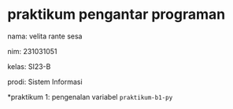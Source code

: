 # praktikum pengantar programan

<p> nama: velita rante sesa </p>
<p> nim: 231031051 </p>
<p> kelas: SI23-B </p>
<p> prodi: Sistem Informasi </p>

*praktikum 1: pengenalan variabel `praktikum-b1-py`
